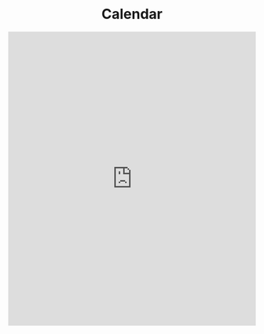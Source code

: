 <br>
<h1 id="yirans-calendar" style="text-align: center">Calendar</h1>
<div class="calendar">
  <iframe src="https://calendar.google.com/calendar/embed?height=600&wkst=2&bgcolor=%23ffffff&ctz=America%2FLos_Angeles&showTitle=0&showDate=1&showPrint=0&showCalendars=0&showTabs=1&showNav=1&mode=WEEK&src=eWlyYW5sZWkueWlyYW5sZWlAZ21haWwuY29t&color=%23a392cc" style="border-width:0; display: block; margin-left: auto; margin-right: auto" width="100%" height="600" frameborder="0" scrolling="no"></iframe>
</div>
<br>
